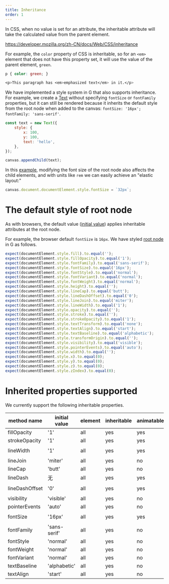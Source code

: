 ```yaml
---
title: Inheritance
order: 1
---
```


In CSS, when no value is set for an attribute, the inheritable attribute will take the calculated value from the parent element.

<https://developer.mozilla.org/zh-CN/docs/Web/CSS/inheritance>

For example, the `color` property of CSS is inheritable, so for an `<em>` element that does not have this property set, it will use the value of the parent element, `green`.

```css
p { color: green; }

<p>This paragraph has <em>emphasized text</em> in it.</p>
```

We have implemented a style system in G that also supports inheritance. For example, we create a [Text](/en/api/basic/text) without specifying `fontSize` or `fontFamily` properties, but it can still be rendered because it inherits the default style from the root node when added to the canvas: `fontSize: '16px'; fontFamily: 'sans-serif'`.

```js
const text = new Text({
    style: {
        x: 100,
        y: 100,
        text: 'hello',
    },
});

canvas.appendChild(text);
```

In this [example](/en/examples/style#inheritance), modifying the font size of the root node also affects the child elements, and with units like `rem` we can easily achieve an "elastic layout:"

```js
canvas.document.documentElement.style.fontSize = `32px`;
```

# The default style of root node

As with browsers, the default value ([initial value](https://developer.mozilla.org/en-US/docs/Web/CSS/initial_value)) applies inheritable attributes at the root node.

For example, the browser default `fontSize` is `16px`. We have styled [root node](/en/api/builtin-objects/document#documentelement) in G as follows.

```js
expect(documentElement.style.fill).to.equal('');
expect(documentElement.style.fillOpacity).to.equal('1');
expect(documentElement.style.fontFamily).to.equal('sans-serif');
expect(documentElement.style.fontSize).to.equal('16px');
expect(documentElement.style.fontStyle).to.equal('normal');
expect(documentElement.style.fontVariant).to.equal('normal');
expect(documentElement.style.fontWeight).to.equal('normal');
expect(documentElement.style.height).to.equal('');
expect(documentElement.style.lineCap).to.equal('butt');
expect(documentElement.style.lineDashOffset).to.equal('0');
expect(documentElement.style.lineJoin).to.equal('miter');
expect(documentElement.style.lineWidth).to.equal('1');
expect(documentElement.style.opacity).to.equal('');
expect(documentElement.style.stroke).to.equal('');
expect(documentElement.style.strokeOpacity).to.equal('1');
expect(documentElement.style.textTransform).to.equal('none');
expect(documentElement.style.textAlign).to.equal('start');
expect(documentElement.style.textBaseline).to.equal('alphabetic');
expect(documentElement.style.transformOrigin).to.equal('');
expect(documentElement.style.visibility).to.equal('visible');
expect(documentElement.style.pointerEvents).to.equal('auto');
expect(documentElement.style.width).to.equal('');
expect(documentElement.style.x).to.equal(0);
expect(documentElement.style.y).to.equal(0);
expect(documentElement.style.z).to.equal(0);
expect(documentElement.style.zIndex).to.equal(0);
```

# Inherited properties supported

We currently support the following inheritable properties.

| method name | initial value | element | inheritable | animatable | computed value |
| --- | --- | --- | --- | --- | --- |
| fillOpacity | '1' | all | yes | yes | `<number>` |
| strokeOpacity | '1' | all | yes | yes | `<number>` |
| lineWidth | '1' | all | yes | yes | `<length> <percentage>` |
| lineJoin | 'miter' | all | yes | no | `<keywords>` |
| lineCap | 'butt' | all | yes | no | `<keywords>` |
| lineDash | 无 | all | yes | yes | `<array>` |
| lineDashOffset | '0' | all | yes | yes | `<length> <percentage>` |
| visibility | 'visible' | all | yes | no | `<keywords>` |
| pointerEvents | 'auto' | all | yes | no | `<keywords>` |
| fontSize | '16px' | all | yes | yes | `<length> <percentage>` |
| fontFamily | 'sans-serif' | all | yes | no | `<keywords>` |
| fontStyle | 'normal' | all | yes | no | `<keywords>` |
| fontWeight | 'normal' | all | yes | no | `<keywords>` |
| fontVariant | 'normal' | all | yes | no | `<keywords>` |
| textBaseline | 'alphabetic' | all | yes | no | `<keywords>` |
| textAlign | 'start' | all | yes | no | `<keywords>` |
